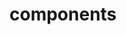<!-- Space: Projects -->
<!-- Parent: Resume -->
<!-- Title: Components Resume -->
<!-- Label: Resume -->
<!-- Label: Project -->
<!-- Label: Components -->
<!-- Include: disclaimer.md -->
<!-- Include: ac:toc -->

# components

